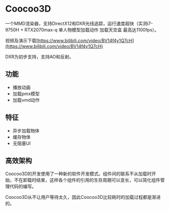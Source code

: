 # Coocoo3D
一个MMD渲染器，支持DirectX12和DXR光线追踪，运行速度超快（实测i7-9750H + RTX2070max-q 单人物模型加载动作 加载天空盒 最高达1100fps）。

视频及演示下载[https://www.bilibili.com/video/BV14f4y1Q7cH](https://www.bilibili.com/video/BV14f4y1Q7cH)

DXR为初步支持，支持AO和反射。
## 功能
* 播放动画
* 加载pmx模型
* 加载vmd动作
## 特征
* 异步加载物体
* 缓存物体
* 无阻塞UI
## 高效架构
Coocoo3D的开发使用了一种新的软件开发模式。组件间的联系不从加载时开始，不在卸载时结束，这样各个组件的引用的生存周期可以变长，可以简化组件管理代码的编写。

Coocoo3D从不让用户等待太久，因此Coocoo3D比较耗时的加载过程都是渐进的。
